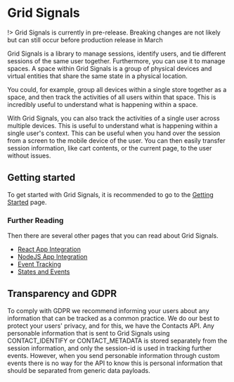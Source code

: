 # Grid Signals

!> Grid Signals is currently in pre-release. Breaking changes are not likely but can still occur before production release in March

Grid Signals is a library to manage sessions, identify users, and tie different sessions of the same user together. Furthermore, you can use it to manage spaces. A space within Grid Signals is a group of physical devices and virtual entities that share the same state in a physical location.

You could, for example, group all devices within a single store together as a space, and then track the activities of all users within that space. This is incredibly useful to understand what is happening within a space.

With Grid Signals, you can also track the activities of a single user across multiple devices. This is useful to understand what is happening within a single user's context. This can be useful when you hand over the session from a screen to the mobile device of the user. You can then easily transfer session information, like cart contents, or the current page, to the user without issues.

## Getting started
To get started with Grid Signals, it is recommended to go to the [Getting Started](/grid-signals/getting-started) page.

### Further Reading
Then there are several other pages that you can read about Grid Signals.

- [React App Integration](/grid-signals/react-app-integration)
- [NodeJS App Integration](/grid-signals/node-js-integration)
- [Event Tracking](/grid-signals/tracking-events)
- [States and Events](/grid-signals/states-and-events)

## Transparency and GDPR
To comply with GDPR we recommend informing your users about any information that can be tracked as a common practice. We do our best to protect your users' privacy, and for this, we have the Contacts API. Any personable information that is sent to Grid Signals using CONTACT_IDENTIFY or CONTACT_METADATA is stored separately from the session information, and only the session-id is used in tracking further events. However, when you send personable information through custom events there is no way for the API to know this is personal information that should be separated from generic data payloads.

